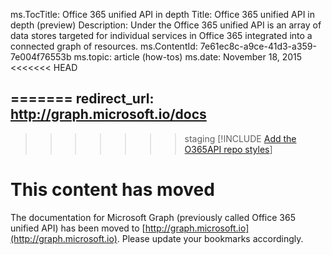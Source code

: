 ﻿ms.TocTitle: Office 365 unified API in depth
Title: Office 365 unified API in depth (preview)
Description: Under the Office 365 unified API is an array of data stores targeted for individual services in Office 365 integrated into a connected graph of resources.
ms.ContentId: 7e61ec8c-a9ce-41d3-a359-7e004f76553b
ms.topic: article (how-tos)
ms.date: November 18, 2015
<<<<<<< HEAD

=======
redirect_url: http://graph.microsoft.io/docs
---
>>>>>>> staging
[!INCLUDE [Add the O365API repo styles](../includes/controls/addo365apistyles.xml)]


# This content has moved

The documentation for Microsoft Graph (previously called Office 365 unified API) has been moved to [http://graph.microsoft.io](http://graph.microsoft.io). Please update your bookmarks accordingly.